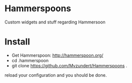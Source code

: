 # Hammerspoons
Custom widgets and stuff regarding Hammersoon

# Install
- Get Hammerspoon: http://hammerspoon.org/
- cd .hammerspoon
- git clone https://github.com/Mvzundert/Hammerspoons .

reload your configuration and you should be done.
